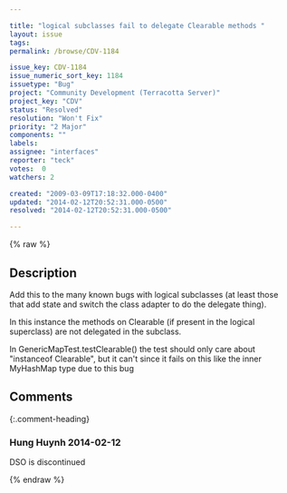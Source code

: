 ```yaml
---

title: "logical subclasses fail to delegate Clearable methods "
layout: issue
tags: 
permalink: /browse/CDV-1184

issue_key: CDV-1184
issue_numeric_sort_key: 1184
issuetype: "Bug"
project: "Community Development (Terracotta Server)"
project_key: "CDV"
status: "Resolved"
resolution: "Won't Fix"
priority: "2 Major"
components: ""
labels: 
assignee: "interfaces"
reporter: "teck"
votes:  0
watchers: 2

created: "2009-03-09T17:18:32.000-0400"
updated: "2014-02-12T20:52:31.000-0500"
resolved: "2014-02-12T20:52:31.000-0500"

---
```




{% raw %}



## Description

<div markdown="1" class="description">

Add this to the many known bugs with logical subclasses (at least those that add state and switch the class adapter to do the delegate thing). 

In this instance the methods on Clearable (if present in the logical superclass) are not delegated in the subclass.

In GenericMapTest.testClearable() the test should only care about "instanceof Clearable", but it can't since it fails on this like the inner MyHashMap type due to this bug


</div>

## Comments


{:.comment-heading}
### **Hung Huynh** <span class="date">2014-02-12</span>

<div markdown="1" class="comment">

DSO is discontinued

</div>



{% endraw %}
